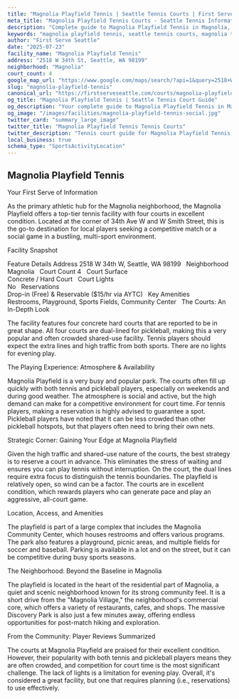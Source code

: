 ```yaml
---
title: "Magnolia Playfield Tennis | Seattle Tennis Courts | First Serve Seattle"
meta_title: "Magnolia Playfield Tennis Courts - Seattle Tennis Information & Reviews"
description: "Complete guide to Magnolia Playfield Tennis in Magnolia, Seattle. Court details, amenities, local tips, and reviews for tennis players in Seattle, WA."
keywords: "magnolia playfield tennis, seattle tennis courts, magnolia tennis, tennis courts near me, seattle tennis, 98199 tennis courts, public tennis courts seattle, outdoor tennis courts"
author: "First Serve Seattle"
date: "2025-07-23"
facility_name: "Magnolia Playfield Tennis"
address: "2518 W 34th St, Seattle, WA 98199"
neighborhood: "Magnolia"
court_count: 4
google_map_url: "https://www.google.com/maps/search/?api=1&query=2518+W+34th+St%2C+Seattle%2C+WA+98199"
slug: "magnolia-playfield-tennis"
canonical_url: "https://firstserveseattle.com/courts/magnolia-playfield-tennis"
og_title: "Magnolia Playfield Tennis | Seattle Tennis Court Guide"
og_description: "Your complete guide to Magnolia Playfield Tennis in Magnolia. Court conditions, amenities, and local tennis insights."
og_image: "/images/facilities/magnolia-playfield-tennis-social.jpg"
twitter_card: "summary_large_image"
twitter_title: "Magnolia Playfield Tennis Tennis Courts"
twitter_description: "Tennis court guide for Magnolia Playfield Tennis in Magnolia, Seattle"
local_business: true
schema_type: "SportsActivityLocation"
---
```


## Magnolia Playfield Tennis

Your First Serve of Information

As the primary athletic hub for the Magnolia neighborhood, the Magnolia Playfield offers a top-tier tennis facility with four courts in excellent condition. Located at the corner of 34th Ave W and W Smith Street, this is the go-to destination for local players seeking a competitive match or a social game in a bustling, multi-sport environment.   

Facility Snapshot

Feature	Details
Address	
2518 W 34th W, Seattle, WA 98199    
Neighborhood	
Magnolia    
Court Count	
4    
Court Surface	
Concrete / Hard Court    
Court Lights	
No    
Reservations	
Drop-in (Free) & Reservable ($15/hr via AYTC)    
Key Amenities	
Restrooms, Playground, Sports Fields, Community Center    
The Courts: An In-Depth Look

The facility features four concrete hard courts that are reported to be in great shape. All four courts are dual-lined for pickleball, making this a very popular and often crowded shared-use facility. Tennis players should expect the extra lines and high traffic from both sports. There are no lights for evening play.   

The Playing Experience: Atmosphere & Availability

Magnolia Playfield is a very busy and popular park. The courts often fill up quickly with both tennis and pickleball players, especially on weekends and during good weather. The atmosphere is social and active, but the high demand can make for a competitive environment for court time. For tennis players, making a reservation is highly advised to guarantee a spot. Pickleball players have noted that it can be less crowded than other pickleball hotspots, but that players often need to bring their own nets.   

Strategic Corner: Gaining Your Edge at Magnolia Playfield

Given the high traffic and shared-use nature of the courts, the best strategy is to reserve a court in advance. This eliminates the stress of waiting and ensures you can play tennis without interruption. On the court, the dual lines require extra focus to distinguish the tennis boundaries. The playfield is relatively open, so wind can be a factor. The courts are in excellent condition, which rewards players who can generate pace and play an aggressive, all-court game.   

Location, Access, and Amenities

The playfield is part of a large complex that includes the Magnolia Community Center, which houses restrooms and offers various programs. The park also features a playground, picnic areas, and multiple fields for soccer and baseball. Parking is available in a lot and on the street, but it can be competitive during busy sports seasons.   

The Neighborhood: Beyond the Baseline in Magnolia

The playfield is located in the heart of the residential part of Magnolia, a quiet and scenic neighborhood known for its strong community feel. It is a short drive from the "Magnolia Village," the neighborhood's commercial core, which offers a variety of restaurants, cafes, and shops. The massive Discovery Park is also just a few minutes away, offering endless opportunities for post-match hiking and exploration.   

From the Community: Player Reviews Summarized

The courts at Magnolia Playfield are praised for their excellent condition. However, their popularity with both tennis and pickleball players means they are often crowded, and competition for court time is the most significant challenge. The lack of lights is a limitation for evening play. Overall, it's considered a great facility, but one that requires planning (i.e., reservations) to use effectively.
